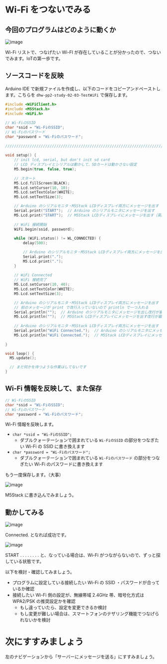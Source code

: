 # Wi-Fi をつないでみる

## 今回のプログラムはどのように動くか

![image](https://i.gyazo.com/255d8e3093f898093f0f8000b06b9182.png)

Wi-Fi リストで、つなげたい Wi-FI が存在していることが分かったので、つないでみます。IoTの第一歩です。

## ソースコードを反映

Arduino IDE で新規ファイルを作成し、以下のコードをコピーアンドペーストします。こちらを `dhw-pp2-study-02-03-TestWiFi` で保存します。

```c
#include <WiFiClient.h>
#include <M5Stack.h>
#include <WiFi.h>
 
// Wi-FiのSSID
char *ssid = "Wi-FiのSSID";
// Wi-Fiのパスワード
char *password = "Wi-Fiのパスワード";
 
////////////////////////////////////////////////////////////////////////////////
   
void setup() {
    // init lcd, serial, but don't init sd card
    // LCD ディスプレイとシリアルは動かして、SDカードは動かさない設定
    M5.begin(true, false, true);
 
    // スタート
    M5.Lcd.fillScreen(BLACK);
    M5.Lcd.setCursor(10, 10);
    M5.Lcd.setTextColor(WHITE);
    M5.Lcd.setTextSize(3);

    // Arduino のシリアルモニタ・M5Stack LCDディスプレイ両方にメッセージを出す
    Serial.print("START");  // Arduino のシリアルモニタにメッセージを出す
    M5.Lcd.print("START");  // M5Stack LCDディスプレイにメッセージを出す（英語のみ）
     
    // WiFi 接続開始
    WiFi.begin(ssid, password);
   
    while (WiFi.status() != WL_CONNECTED) {
        delay(500);

        // Arduino のシリアルモニタ・M5Stack LCDディスプレイ両方にメッセージを出す
        Serial.print(".");
        M5.Lcd.print(".");
    }
 
    // WiFi Connected
    // WiFi 接続完了
    M5.Lcd.setCursor(10, 40);
    M5.Lcd.setTextColor(WHITE);
    M5.Lcd.setTextSize(3);

    // Arduino のシリアルモニタ・M5Stack LCDディスプレイ両方にメッセージを出す
    // 前のメッセージが print で改行入っていないので println で一つ入れる
    Serial.println("");  // Arduino のシリアルモニタにメッセージを出し改行が最後に入る
    M5.Lcd.println("");  // M5Stack LCDディスプレイにメッセージを出す改行が最後に入る（英語のみ） 
    
    // Arduino のシリアルモニタ・M5Stack LCDディスプレイ両方にメッセージを出す
    Serial.println("WiFi Connected.");  // Arduino のシリアルモニタにメッセージを出す
    M5.Lcd.println("WiFi Connected.");  // M5Stack LCDディスプレイにメッセージを出す（英語のみ）
   
}

void loop() {
  M5.update();

  // まだ何かを待つような作業はしてないです
}
```

## Wi-Fi 情報を反映して、また保存

```c
// Wi-FiのSSID
char *ssid = "Wi-FiのSSID";
// Wi-Fiのパスワード
char *password = "Wi-Fiのパスワード";
```

Wi-Fi 情報を反映します。

- `char *ssid = "Wi-FiのSSID";`
  - ダブルクォーテーションで囲まれている `Wi-FiのSSID` の部分をつなぎたい Wi-Fi の SSID に書き換えます
- `char *password = "Wi-Fiのパスワード";`
  - ダブルクォーテーションで囲まれている `Wi-Fiのパスワード` の部分をつなぎたい Wi-Fi のパスワードに書き換えます

もう一度保存します。（大事）

![image](https://i.gyazo.com/45b0fd6ce672dc9a0055d45aa290e235.png)

M5Stack に書き込んでみましょう。

## 動かしてみる

![image](https://i.gyazo.com/c272c1e6a5ba0025120ba324e25b10b3.jpg)

Connected. となれば成功です。

![image](https://i.gyazo.com/77ff933c65a4b9473b00fcc03ac33466.jpg)

START . . . . . . . . と、なっている場合は、Wi-Fi がつながらないので、ずっと探している状態です。

以下を検討・確認してみましょう。

- プログラムに設定している接続したい Wi-Fi の SSID ・パスワードが合っているか確認
- 接続したい Wi-Fi 側の設定が、無線帯域 2.4GHz 帯、暗号化方式は WPA2/PSK の推奨設定かを確認
  - もし違っていたら、設定を変更できるか検討
  - もし変更が難しい場合は、スマートフォンのテザリング機能でつなげられないかを検討

# 次にすすみましょう

左のナビゲーションから「サーバーにメッセージを送る」にすすみましょう。